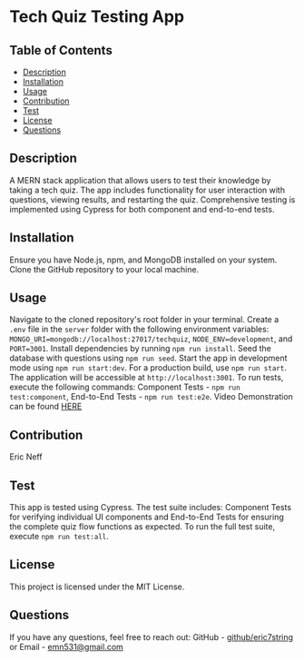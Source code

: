 # Tech Quiz Testing App

## Table of Contents
- [Description](#description)
- [Installation](#installation)
- [Usage](#usage)
- [Contribution](#contribution)
- [Test](#test)
- [License](#license)
- [Questions](#questions)

## Description
A MERN stack application that allows users to test their knowledge by taking a tech quiz. The app includes functionality for user interaction with questions, viewing results, and restarting the quiz. Comprehensive testing is implemented using Cypress for both component and end-to-end tests.

## Installation
Ensure you have Node.js, npm, and MongoDB installed on your system. Clone the GitHub repository to your local machine.

## Usage
Navigate to the cloned repository's root folder in your terminal. Create a `.env` file in the `server` folder with the following environment variables: `MONGO_URI=mongodb://localhost:27017/techquiz`, `NODE_ENV=development`, and `PORT=3001`. Install dependencies by running `npm run install`. Seed the database with questions using `npm run seed`. Start the app in development mode using `npm run start:dev`. For a production build, use `npm run start`. The application will be accessible at `http://localhost:3001`. To run tests, execute the following commands: Component Tests - `npm run test:component`, End-to-End Tests - `npm run test:e2e`. Video Demonstration can be found [HERE](https://drive.google.com/file/d/1Lv7_dzdRA-3mbskFrfISD6Q2QoroA8i3/view?usp=sharing)

## Contribution
Eric Neff

## Test
This app is tested using Cypress. The test suite includes: Component Tests for verifying individual UI components and End-to-End Tests for ensuring the complete quiz flow functions as expected. To run the full test suite, execute `npm run test:all`.

## License
This project is licensed under the MIT License.

## Questions
If you have any questions, feel free to reach out: GitHub - [github/eric7string](https://github.com/eric7string) or Email - emn531@gmail.com
